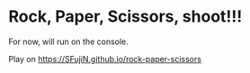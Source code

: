 # Rock, Paper, Scissors, shoot!!!
For now, will run on the console.

Play on https://SFujiN.github.io/rock-paper-scissors
